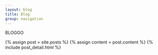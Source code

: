 ```yaml
---
layout: blog
title: Blog
group: navigation
---
```

BLOGGO
<div class="blog-index">
	{% assign post = site.posts %}
	  {% assign content = post.content %}
	  {% include post_detail.html %}
</div>